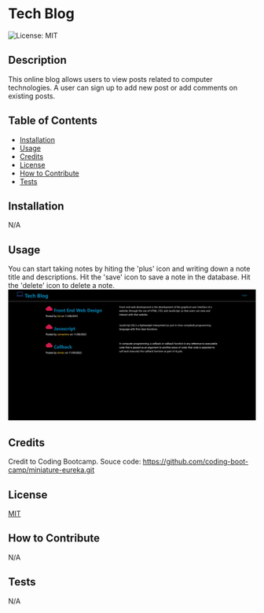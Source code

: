 # Tech Blog
 ![License: MIT](https://img.shields.io/badge/License-MIT-yellow.svg)

## Description

This online blog allows users to view posts related to computer technologies. A user can sign up to add new post or add comments on existing posts.

## Table of Contents

- [Installation](#installation)
- [Usage](#usage)
- [Credits](#credits)
- [License](#license)
- [How to Contribute](#how%20to%20contribute)
- [Tests](#tests)

## Installation

N/A

## Usage

You can start taking notes by hiting the 'plus' icon and writing down a note title and descriptions. Hit the 'save' icon to save a note in the database. Hit the 'delete' icon to delete a note.
![alt screenshot](./image.jpg)

## Credits

Credit to Coding Bootcamp. Souce code: https://github.com/coding-boot-camp/miniature-eureka.git

## License
[MIT](https://opensource.org/licenses/MIT)

## How to Contribute

N/A

## Tests

N/A